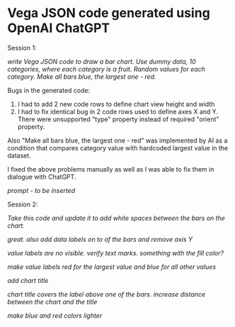 # Vega JSON code generated using OpenAI ChatGPT

Session 1:

*write Vega JSON code to draw a bar chart. Use dummy data, 10 categories, where each category is a fruit. Random values for each category. Make all bars blue, the largest one - red.*

Bugs in the generated code:
1) I had to add 2 new code rows to define chart view height and width
2) I had to fix identical bug in 2 code rows used to define axes X and Y. There were unsupported "type" property instead of required "orient" property.

Also "Make all bars blue, the largest one - red" was implemented by AI as a condition that compares category value with hardcoded largest value in the dataset.

I fixed the above problems manually as well as I was able to fix them in dialogue with ChatGPT.

*prompt - to be inserted*

Session 2:

*<Vega JSON code created in previous ChatGPT session>*
*Take this code and update it to add white spaces between the bars on the chart.*

*great. also add data labels on to of the bars and remove axis Y*

*value labels are no visible. verify text marks. something with the fill color?*

*make value labels red for the largest value and blue for all other values*

*add chart title*

*chart title covers the label above one of the bars. increase distance between the chart and the title*

*make blue and red colors lighter*
